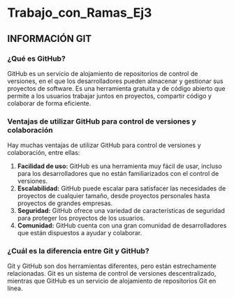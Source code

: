 # Trabajo_con_Ramas_Ej3
## INFORMACIÓN GIT
### ¿Qué es GitHub?
GitHub es un servicio de alojamiento de repositorios de control de versiones, en el que los desarrolladores pueden almacenar y gestionar sus proyectos de software. Es una herramienta gratuita y de código abierto que permite a los usuarios trabajar juntos en proyectos, compartir código y colaborar de forma eficiente.
### Ventajas de utilizar GitHub para control de versiones y colaboración
Hay muchas ventajas de utilizar GitHub para control de versiones y colaboración, entre ellas:
1. **Facilidad de uso:** GitHub es una herramienta muy fácil de usar, incluso para los desarrolladores que no están familiarizados con el control de versiones.
2. **Escalabilidad:** GitHub puede escalar para satisfacer las necesidades de proyectos de cualquier tamaño, desde proyectos personales hasta proyectos de grandes empresas.
3. **Seguridad:** GitHub ofrece una variedad de características de seguridad para proteger los proyectos de los usuarios.
4. **Comunidad:** GitHub cuenta con una gran comunidad de desarrolladores que están dispuestos a ayudar y colaborar.
### ¿Cuál es la diferencia entre Git y GitHub?
Git y GitHub son dos herramientas diferentes, pero están estrechamente relacionadas. Git es un sistema de control de versiones descentralizado, mientras que GitHub es un servicio de alojamiento de repositorios Git en línea.
